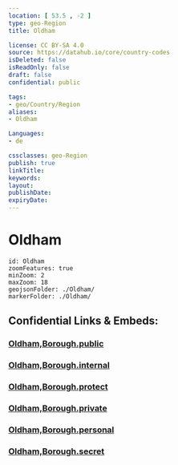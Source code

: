 ```yaml
---
location: [ 53.5 , -2 ] 
type: geo-Region
title: Oldham

license: CC BY-SA 4.0
source: https://datahub.io/core/country-codes
isDeleted: false
isReadOnly: false
draft: false
confidential: public

tags:
- geo/Country/Region
aliases:
- Oldham

Languages:
- de

cssclasses: geo-Region
publish: true
linkTitle: 
keywords: 
layout: 
publishDate: 
expiryDate: 
---
```


# Oldham

```leaflet
id: Oldham
zoomFeatures: true 
minZoom: 2 
maxZoom: 18
geojsonFolder: ./Oldham/
markerFolder: ./Oldham/
```


## Confidential Links & Embeds: 

### [Oldham,Borough.public](/_public/\Earth\Continent\Europe\Europe~North\UK\England\Regions~England\North_West_England\Manchester,CountyOldham,Borough.public.md) 

### [Oldham,Borough.internal](/_internal/\Earth\Continent\Europe\Europe~North\UK\England\Regions~England\North_West_England\Manchester,CountyOldham,Borough.internal.md) 

### [Oldham,Borough.protect](/_protect/\Earth\Continent\Europe\Europe~North\UK\England\Regions~England\North_West_England\Manchester,CountyOldham,Borough.protect.md) 

### [Oldham,Borough.private](/_private/\Earth\Continent\Europe\Europe~North\UK\England\Regions~England\North_West_England\Manchester,CountyOldham,Borough.private.md) 

### [Oldham,Borough.personal](/_personal/\Earth\Continent\Europe\Europe~North\UK\England\Regions~England\North_West_England\Manchester,CountyOldham,Borough.personal.md) 

### [Oldham,Borough.secret](/_secret/\Earth\Continent\Europe\Europe~North\UK\England\Regions~England\North_West_England\Manchester,CountyOldham,Borough.secret.md)

